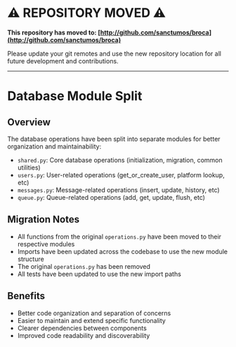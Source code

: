 # ⚠️ REPOSITORY MOVED ⚠️

**This repository has moved to: [http://github.com/sanctumos/broca](http://github.com/sanctumos/broca)**

Please update your git remotes and use the new repository location for all future development and contributions.

---

# Database Module Split

## Overview
The database operations have been split into separate modules for better organization and maintainability:

- `shared.py`: Core database operations (initialization, migration, common utilities)
- `users.py`: User-related operations (get_or_create_user, platform lookup, etc)
- `messages.py`: Message-related operations (insert, update, history, etc)
- `queue.py`: Queue-related operations (add, get, update, flush, etc)

## Migration Notes
- All functions from the original `operations.py` have been moved to their respective modules
- Imports have been updated across the codebase to use the new module structure
- The original `operations.py` has been removed
- All tests have been updated to use the new import paths

## Benefits
- Better code organization and separation of concerns
- Easier to maintain and extend specific functionality
- Clearer dependencies between components
- Improved code readability and discoverability 
